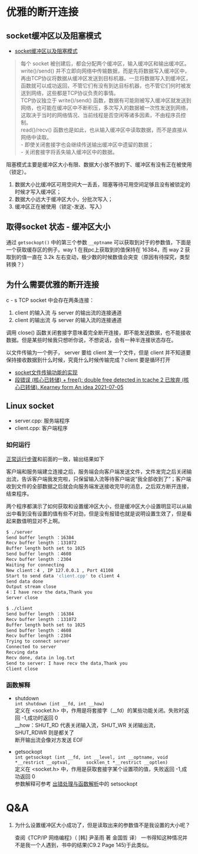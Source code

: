 # 优雅的断开连接

## socket缓冲区以及阻塞模式

- [socket缓冲区以及阻塞模式](http://c.biancheng.net/cpp/html/3040.html)
>   每个 socket 被创建后，都会分配两个缓冲区，输入缓冲区和输出缓冲区。   
    write()/send() 并不立即向网络中传输数据，而是先将数据写入缓冲区中，再由TCP协议将数据从缓冲区发送到目标机器。一旦将数据写入到缓冲区，函数就可以成功返回，不管它们有没有到达目标机器，也不管它们何时被发送到网络，这些都是TCP协议负责的事情。  
    TCP协议独立于 write()/send() 函数，数据有可能刚被写入缓冲区就发送到网络，也可能在缓冲区中不断积压，多次写入的数据被一次性发送到网络，这取决于当时的网络情况、当前线程是否空闲等诸多因素，不由程序员控制。  
    read()/recv() 函数也是如此，也从输入缓冲区中读取数据，而不是直接从网络中读取。   
    - 即使关闭套接字也会继续传送输出缓冲区中遗留的数据；  
    - 关闭套接字将丢失输入缓冲区中的数据。

阻塞模式主要是缓冲区大小有限、数据大小放不放的下、缓冲区有没有正在被使用（锁定）。
1. 数据大小比缓冲区可用空间大一丢丢，阻塞等待可用空间足够且没有被锁定的时候才写入缓冲区；
2. 数据大小远大于缓冲区大小，分批次写入；
3. 缓冲区正在被使用（锁定-发送、写入）

## 取得socket 状态 - 缓冲区大小
通过 `getsockopt()` 中的第三个参数 `__optname` 可以获取到对于的参数值，下面是一个获取缓存区的例子。way 1 在我pc上获取到的值保持在 16384，而 way 2 获取到的值一直在 3.2k 左右变动，极少数的时候数值会突变（原因有待探究，类型转换？）


## 为什么需要优雅的断开连接
c - s TCP socket 中会存在两条连接：  
1. client 的输入流 与 server 的输出流的连接通道
2. client 的输出流 与 server 的输入流的连接通道

调用 close() 函数关闭套接字意味着完全断开连接，即不能发送数据，也不能接收数据。但是某些时候我只想听你说，不想说话，会有一种半连接状态存在。

以文件传输为一个例子， server 要给 client 发一个文件，但是 client 并不知道要保持接收数据到什么时候，究竟什么时候传输完成？client 要是循环打开

- [socket文件传输功能的实现](http://c.biancheng.net/cpp/html/3045.html)
- [段错误 (核心已转储) + free(): double free detected in tcache 2 已放弃 (核心已转储). Kearney form An idea 2021-07-05](https://blog.csdn.net/weixin_43031092/article/details/118487981)

## Linux socket 
- server.cpp: 服务端程序
- client.cpp: 客户端程序
### 如何运行

[正常运行步骤](../basic/README.md)和前面的一致，输出结果如下

客户端和服务端建立连接之后，服务端会向客户端发送文件，文件发完之后关闭输出流，告诉客户端我发完啦，只保留输入流等待客户端说“我全部收到了”；客户端收到文件的全部数据之后就会向服务端发送接收完毕的消息，之后双方断开连接，结束程序。

两个程序都演示了如何获取和设置缓冲区大小，但是缓冲区大小设置明显可以从输出中看到没有设置的值有些不对劲，但是没有报错也就是说明设置生效了，但是看起来数值明显对不上啊。

```bash
$ ./server 
Send buffer length ：16384
Recv buffer length ：131072
Buffer length both set to 1025
Send buffer length ：4608
Recv buffer length ：2304
Waiting for connecting
New client：4 , IP 127.0.0.1 , Port 41108
Start to send data 'client.cpp' to client 4
Send data done 
Output stream close 
4：I have recv the data,Thank you
Server close

$ ./client 
Send buffer length ：16384
Recv buffer length ：131072
Buffer length both set to 1025
Send buffer length ：4608
Recv buffer length ：2304
Trying to connect server
Connected to server
Recving data
Recv done, data in log.txt
Send to server: I have recv the data,Thank you
Client close
```

### 函数解释

- shutdown  
    `int shutdown (int __fd, int __how)`  
    定义在 <socket.h> 中，作用是将套接字（__fd）的某些功能关闭。失败时返回 -1,成功时返回 0  
    __how：SHUT_RD 代表关闭输入流，SHUT_WR 关闭输出流， SHUT_RDWR 则是都关了  
    断开输出流会像对方发送 EOF

- getsockopt  
    `int getsockopt (int __fd, int __level, int __optname, void *__restrict __optval,      socklen_t *__restrict __optlen)`  
    定义在 <socket.h> 中，作用是获取套接字某个设置项的值，失败返回 -1,成功返回 0  
    参数解释可参考 [出错处理与函数解析](../error/README.md)中的 setsockopt  

# Q&A
1. 为什么设置缓冲区大小成功了，但是读取出来的参数值不是我设置的大小呢？  

    查阅《TCP/IP 网络编程》（ [韩] 尹圣雨  著 金国哲 译） 一书得知这种情况并不是我一个人遇到，书中的结果(C9.2 Page 145)于此类似。